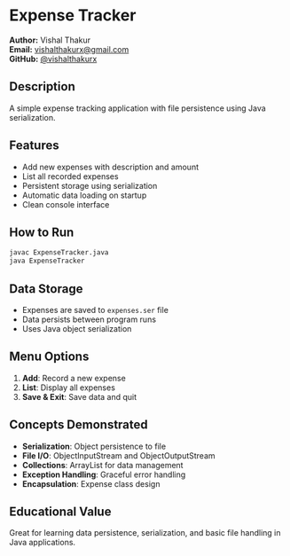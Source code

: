# Expense Tracker

**Author:** Vishal Thakur  
**Email:** vishalthakurx@gmail.com  
**GitHub:** [@vishalthakurx](https://github.com/vishalthakurx)

## Description
A simple expense tracking application with file persistence using Java serialization.

## Features
- Add new expenses with description and amount
- List all recorded expenses
- Persistent storage using serialization
- Automatic data loading on startup
- Clean console interface

## How to Run
```bash
javac ExpenseTracker.java
java ExpenseTracker
```

## Data Storage
- Expenses are saved to `expenses.ser` file
- Data persists between program runs
- Uses Java object serialization

## Menu Options
1. **Add**: Record a new expense
2. **List**: Display all expenses
3. **Save & Exit**: Save data and quit

## Concepts Demonstrated
- **Serialization**: Object persistence to file
- **File I/O**: ObjectInputStream and ObjectOutputStream
- **Collections**: ArrayList for data management
- **Exception Handling**: Graceful error handling
- **Encapsulation**: Expense class design

## Educational Value
Great for learning data persistence, serialization, and basic file handling in Java applications.
